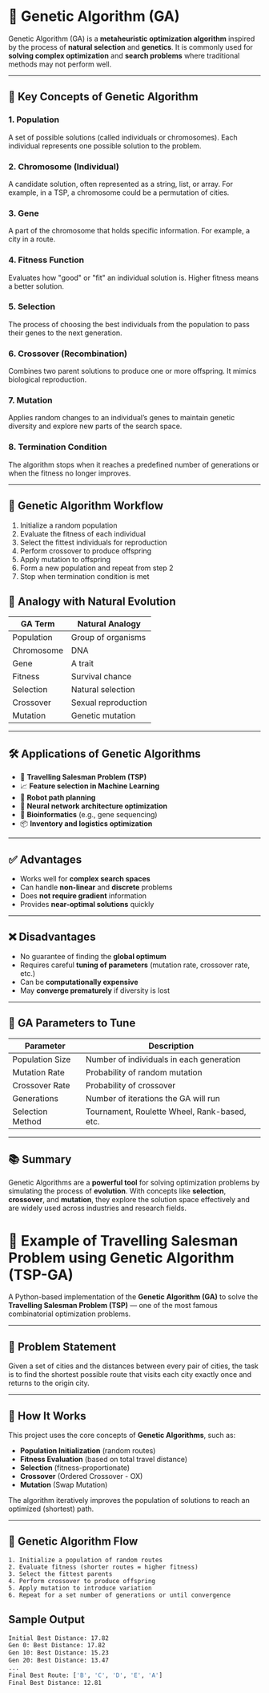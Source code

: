 # 🧬 Genetic Algorithm (GA)

Genetic Algorithm (GA) is a **metaheuristic optimization algorithm** inspired by the process of **natural selection** and **genetics**. It is commonly used for **solving complex optimization** and **search problems** where traditional methods may not perform well.

---

## 📌 Key Concepts of Genetic Algorithm

### 1. **Population**
A set of possible solutions (called individuals or chromosomes). Each individual represents one possible solution to the problem.

### 2. **Chromosome (Individual)**
A candidate solution, often represented as a string, list, or array. For example, in a TSP, a chromosome could be a permutation of cities.

### 3. **Gene**
A part of the chromosome that holds specific information. For example, a city in a route.

### 4. **Fitness Function**
Evaluates how "good" or "fit" an individual solution is. Higher fitness means a better solution.

### 5. **Selection**
The process of choosing the best individuals from the population to pass their genes to the next generation.

### 6. **Crossover (Recombination)**
Combines two parent solutions to produce one or more offspring. It mimics biological reproduction.

### 7. **Mutation**
Applies random changes to an individual’s genes to maintain genetic diversity and explore new parts of the search space.

### 8. **Termination Condition**
The algorithm stops when it reaches a predefined number of generations or when the fitness no longer improves.

---

## 🔁 Genetic Algorithm Workflow


1. Initialize a random population
2. Evaluate the fitness of each individual
3. Select the fittest individuals for reproduction
4. Perform crossover to produce offspring
5. Apply mutation to offspring
6. Form a new population and repeat from step 2
7. Stop when termination condition is met


## 🧠 Analogy with Natural Evolution

| GA Term       | Natural Analogy        |
|---------------|------------------------|
| Population    | Group of organisms     |
| Chromosome    | DNA                    |
| Gene          | A trait                |
| Fitness       | Survival chance        |
| Selection     | Natural selection      |
| Crossover     | Sexual reproduction    |
| Mutation      | Genetic mutation       |

---

## 🛠️ Applications of Genetic Algorithms

- 🧭 **Travelling Salesman Problem (TSP)**
- 📈 **Feature selection in Machine Learning**
- 🤖 **Robot path planning**
- 🧠 **Neural network architecture optimization**
- 🧬 **Bioinformatics** (e.g., gene sequencing)
- 📦 **Inventory and logistics optimization**

---

## ✅ Advantages

- Works well for **complex search spaces**
- Can handle **non-linear** and **discrete** problems
- Does **not require gradient** information
- Provides **near-optimal solutions** quickly

---

## ❌ Disadvantages

- No guarantee of finding the **global optimum**
- Requires careful **tuning of parameters** (mutation rate, crossover rate, etc.)
- Can be **computationally expensive**
- May **converge prematurely** if diversity is lost

---

## 🔧 GA Parameters to Tune

| Parameter         | Description                                      |
|------------------|--------------------------------------------------|
| Population Size   | Number of individuals in each generation         |
| Mutation Rate     | Probability of random mutation                   |
| Crossover Rate    | Probability of crossover                         |
| Generations       | Number of iterations the GA will run             |
| Selection Method  | Tournament, Roulette Wheel, Rank-based, etc.     |

---

## 📚 Summary

Genetic Algorithms are a **powerful tool** for solving optimization problems by simulating the process of **evolution**. With concepts like **selection**, **crossover**, and **mutation**, they explore the solution space effectively and are widely used across industries and research fields.


# 🧬 Example of Travelling Salesman Problem using Genetic Algorithm (TSP-GA)

A Python-based implementation of the **Genetic Algorithm (GA)** to solve the **Travelling Salesman Problem (TSP)** — one of the most famous combinatorial optimization problems.

---

## 📌 Problem Statement

Given a set of cities and the distances between every pair of cities, the task is to find the shortest possible route that visits each city exactly once and returns to the origin city.

---

## 🚀 How It Works

This project uses the core concepts of **Genetic Algorithms**, such as:

- **Population Initialization** (random routes)
- **Fitness Evaluation** (based on total travel distance)
- **Selection** (fitness-proportionate)
- **Crossover** (Ordered Crossover - OX)
- **Mutation** (Swap Mutation)

The algorithm iteratively improves the population of solutions to reach an optimized (shortest) path.

---

## 🧠 Genetic Algorithm Flow

```text
1. Initialize a population of random routes
2. Evaluate fitness (shorter routes = higher fitness)
3. Select the fittest parents
4. Perform crossover to produce offspring
5. Apply mutation to introduce variation
6. Repeat for a set number of generations or until convergence
```
## Sample Output 
```bash
Initial Best Distance: 17.82
Gen 0: Best Distance: 17.82
Gen 10: Best Distance: 15.23
Gen 20: Best Distance: 13.47
...
Final Best Route: ['B', 'C', 'D', 'E', 'A']
Final Best Distance: 12.81
```